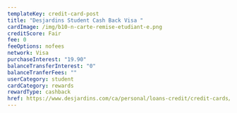 ```yaml
---
templateKey: credit-card-post
title: "Desjardins Student Cash Back Visa "
cardImage: /img/b10-n-carte-remise-etudiant-e.png
creditScore: Fair
fee: 0
feeOptions: nofees
network: Visa
purchaseInterest: "19.90"
balanceTransferInterest: "0"
balanceTranferFees: ""
userCategory: student
cardCategory: rewards
rewardType: cashback
href: https://www.desjardins.com/ca/personal/loans-credit/credit-cards/student-cash-back-visa/index.jsp
---
```

